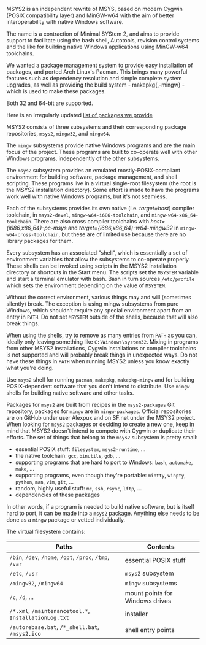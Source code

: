 MSYS2 is an independent rewrite of MSYS, based on modern Cygwin (POSIX compatibility layer) and MinGW-w64 with the aim of better interoperability with native Windows software.

The name is a contraction of Minimal SYStem 2, and aims to provide support to facilitate using the bash shell, Autotools, revision control systems and the like for building native Windows applications using MinGW-w64 toolchains.

We wanted a package management system to provide easy installation of packages, and ported Arch Linux's Pacman. This brings many powerful features such as dependency resolution and simple complete system upgrades, as well as providing the build system - makepkg{,-mingw} - which is used to make these packages.

Both 32 and 64-bit are supported.

Here is an irregularly updated [list of packages we provide](Packages)

MSYS2 consists of three subsystems and their corresponding package repositories, `msys2`, `mingw32`, and `mingw64`.

The `mingw` subsystems provide native Windows programs and are the main focus of the project. These programs are built to co-operate well with other Windows programs, independently of the other subsystems.

The `msys2` subsystem provides an emulated mostly-POSIX-compliant environment for building software, package management, and shell scripting. These programs live in a virtual single-root filesystem (the root is the MSYS2 installation directory). Some effort is made to have the programs work well with native Windows programs, but it's not seamless.

Each of the subsystems provides its own native (i.e. _target=host_) compiler toolchain, in `msys2-devel`, `mingw-w64-i686-toolchain`, and `mingw-w64-x86_64-toolchain`. There are also cross compiler toolchains with _host={i686,x86_64}-pc-msys_ and _target={i686,x86_64}-w64-mingw32_ in `mingw-w64-cross-toolchain`, but these are of limited use because there are no library packages for them.

Every subsystem has an associated "shell", which is essentially a set of environment variables that allow the subsystems to co-operate properly. These shells can be invoked using scripts in the MSYS2 installation directory or shortcuts in the Start menu. The scripts set the `MSYSTEM` variable and start a terminal emulator with bash. Bash in turn sources `/etc/profile` which sets the environment depending on the value of `MSYSTEM`.

Without the correct environment, various things may and will (sometimes silently) break. The exception is using mingw subsystems from pure Windows, which shouldn't require any special environment apart from an entry in `PATH`. Do not set `MSYSTEM` outside of the shells, because that will also break things.

When using the shells, try to remove as many entries from `PATH` as you can, ideally only leaving something like `C:\Windows\system32`. Mixing in programs from other MSYS2 installations, Cygwin installations or compiler toolchains is not supported and will probably break things in unexpected ways. Do not have these things in `PATH` when running MSYS2 unless you know exactly what you're doing.

Use `msys2` shell for running `pacman`, `makepkg`, `makepkg-mingw` and for building POSIX-dependent software that you don't intend to distribute. Use `mingw` shells for building native software and other tasks.

Packages for `msys2` are built from recipes in the `msys2-packages` Git repository, packages for `mingw` are in `mingw-packages`. Official repositories are on GitHub under user Alexpux and on SF.net under the MSYS2 project. When looking for `msys2` packages or deciding to create a new one, keep in mind that MSYS2 doesn't intend to compete with Cygwin or duplicate their efforts. The set of things that belong to the `msys2` subsystem is pretty small:
- essential POSIX stuff: `filesystem`, `msys2-runtime`, ...
- the native toolchain: `gcc`, `binutils`, `gdb`, ...
- supporting programs that are hard to port to Windows: `bash`, `automake`, `make`, ...
- supporting programs, even though they're portable: `mintty`, `winpty`, `python`, `man`, `vim`, `git`, ...
- random, highly useful stuff: `mc`, `ssh`, `rsync`, `lftp`, ...
- dependencies of these packages

In other words, if a program is needed to build native software, but is itself hard to port, it can be made into a `msys2` package. Anything else needs to be done as a `mingw` package or vetted individually.

The virtual filesystem contains:

Paths                                                   | Contents
--------------------------------------------------------|--------------------------------
`/bin`, `/dev`, `/home`, `/opt`, `/proc`, `/tmp`, `/var`| essential POSIX stuff
`/etc`, `/usr`                                          | `msys2` subsystem
`/mingw32`, `/mingw64`                                  | `mingw` subsystems
`/c`, `/d`, ...                                         | mount points for Windows drives
`/*.xml`, `/maintenancetool.*`, `InstallationLog.txt`   | installer
`/autorebase.bat`, `/*_shell.bat`, `/msys2.ico`          | shell entry points
